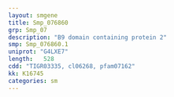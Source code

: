 ```yaml
---
layout: smgene
title: Smp_076860
grp: Smp_07
description: "B9 domain containing protein 2"
smp: Smp_076860.1
uniprot: "G4LXE7"
length:   528
cdd: "TIGR03335, cl06268, pfam07162"
kk: K16745
categories: sm
---
```

